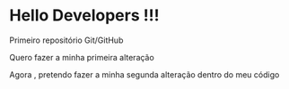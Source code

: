 # Hello Developers !!! 
 Primeiro repositório Git/GitHub 

 Quero fazer a minha primeira alteração  

 Agora , pretendo fazer a minha segunda alteração dentro do meu código 
 

